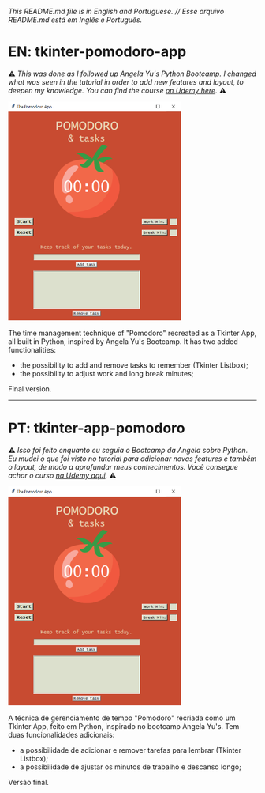 _This README.md file is in English and Portuguese. // Esse arquivo README.md está em Inglês e Português._

# EN: tkinter-pomodoro-app

⚠️ _This was done as I followed up Angela Yu's Python Bootcamp. I changed what was seen in the tutorial in order to add new features and layout, to deepen my knowledge. You can find the course [on Udemy here](https://www.udemy.com/course/100-days-of-code/)._ ⚠️


![image of the tkinter app I created based on Angela Yu's python course](BC_tkinter_pomodoro.png)

The time management technique of "Pomodoro" recreated as a Tkinter App, all built in Python, inspired by Angela Yu's Bootcamp. It has two added functionalities:

* the possibility to add and remove tasks to remember (Tkinter Listbox);
* the possibility to adjust work and long break minutes;

Final version.

---
# PT: tkinter-app-pomodoro

⚠️ _Isso foi feito enquanto eu seguia o Bootcamp da Angela sobre Python. Eu mudei o que foi visto no tutorial para adicionar novas features e também o layout, de modo a aprofundar meus conhecimentos. Você consegue achar o curso [na Udemy aqui](https://www.udemy.com/course/100-days-of-code/)._ ⚠️

![imagem do app pomodoro criado em tkinter baseado no curso de python da Angela Yu](BC_tkinter_pomodoro.png)

A técnica de gerenciamento de tempo "Pomodoro" recriada como um Tkinter App, feito em Python, inspirado no bootcamp Angela Yu's. Tem duas funcionalidades adicionais:

* a possibilidade de adicionar e remover tarefas para lembrar (Tkinter Listbox);
* a possibilidade de ajustar os minutos de trabalho e descanso longo;

Versão final.
